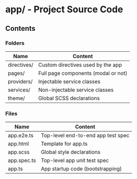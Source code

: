 # app/ - Project Source Code

## Contents

### Folders

| Name        | Content                             |
|-------------|-------------------------------------|
| directives/ | Custom directives used by the app   |
| pages/      | Full page components (modal or not) |
| providers/  | Injectable service classes          |
| services/   | Non-injectable service classes      |
| theme/      | Global SCSS declarations            |

### Files

| Name            | Content                            |
|-----------------|------------------------------------|
| app.e2e.ts      | Top-level end-to-end app test spec |
| app.html        | Template for app.ts                |
| app.scss        | Global style declarations          |
| app.spec.ts     | Top-level app unit test spec       |
| app.ts          | App startup code (bootstrapping)   |
